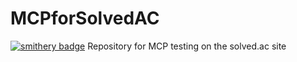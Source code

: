 # MCPforSolvedAC
[![smithery badge](https://smithery.ai/badge/@Junwoo-Seo-1998/boj-mcp-server)](https://smithery.ai/server/@Junwoo-Seo-1998/boj-mcp-server)
Repository for MCP testing on the solved.ac site
